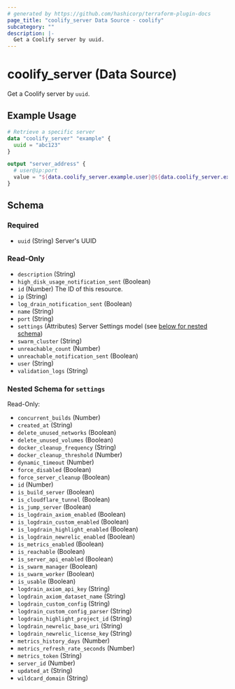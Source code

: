 ```yaml
---
# generated by https://github.com/hashicorp/terraform-plugin-docs
page_title: "coolify_server Data Source - coolify"
subcategory: ""
description: |-
  Get a Coolify server by uuid.
---
```


# coolify_server (Data Source)

Get a Coolify server by `uuid`.

## Example Usage

```terraform
# Retrieve a specific server
data "coolify_server" "example" {
  uuid = "abc123"
}

output "server_address" {
  # user@ip:port
  value = "${data.coolify_server.example.user}@${data.coolify_server.example.ip}:${data.coolify_server.example.port}"
}
```

<!-- schema generated by tfplugindocs -->
## Schema

### Required

- `uuid` (String) Server's UUID

### Read-Only

- `description` (String)
- `high_disk_usage_notification_sent` (Boolean)
- `id` (Number) The ID of this resource.
- `ip` (String)
- `log_drain_notification_sent` (Boolean)
- `name` (String)
- `port` (String)
- `settings` (Attributes) Server Settings model (see [below for nested schema](#nestedatt--settings))
- `swarm_cluster` (String)
- `unreachable_count` (Number)
- `unreachable_notification_sent` (Boolean)
- `user` (String)
- `validation_logs` (String)

<a id="nestedatt--settings"></a>
### Nested Schema for `settings`

Read-Only:

- `concurrent_builds` (Number)
- `created_at` (String)
- `delete_unused_networks` (Boolean)
- `delete_unused_volumes` (Boolean)
- `docker_cleanup_frequency` (String)
- `docker_cleanup_threshold` (Number)
- `dynamic_timeout` (Number)
- `force_disabled` (Boolean)
- `force_server_cleanup` (Boolean)
- `id` (Number)
- `is_build_server` (Boolean)
- `is_cloudflare_tunnel` (Boolean)
- `is_jump_server` (Boolean)
- `is_logdrain_axiom_enabled` (Boolean)
- `is_logdrain_custom_enabled` (Boolean)
- `is_logdrain_highlight_enabled` (Boolean)
- `is_logdrain_newrelic_enabled` (Boolean)
- `is_metrics_enabled` (Boolean)
- `is_reachable` (Boolean)
- `is_server_api_enabled` (Boolean)
- `is_swarm_manager` (Boolean)
- `is_swarm_worker` (Boolean)
- `is_usable` (Boolean)
- `logdrain_axiom_api_key` (String)
- `logdrain_axiom_dataset_name` (String)
- `logdrain_custom_config` (String)
- `logdrain_custom_config_parser` (String)
- `logdrain_highlight_project_id` (String)
- `logdrain_newrelic_base_uri` (String)
- `logdrain_newrelic_license_key` (String)
- `metrics_history_days` (Number)
- `metrics_refresh_rate_seconds` (Number)
- `metrics_token` (String)
- `server_id` (Number)
- `updated_at` (String)
- `wildcard_domain` (String)
